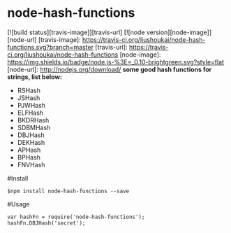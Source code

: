 # node-hash-functions
[![build status][travis-image]][travis-url]
[![node version][node-image]][node-url]
[travis-image]: https://travis-ci.org/liushoukai/node-hash-functions.svg?branch=master
[travis-url]: https://travis-ci.org/liushoukai/node-hash-functions
[node-image]: https://img.shields.io/badge/node.js-%3E=_0.10-brightgreen.svg?style=flat
[node-url]: http://nodejs.org/download/
__some good hash functions for strings, list below:__

- RSHash
- JSHash
- PJWHash
- ELFHash
- BKDRHash
- SDBMHash
- DBJHash
- DEKHash
- APHash
- BPHash
- FNVHash

#Install
```
$npm install node-hash-functions --save
```
#Usage
```
var hashFn = require('node-hash-functions');
hashFn.DBJHash('secret');
```
